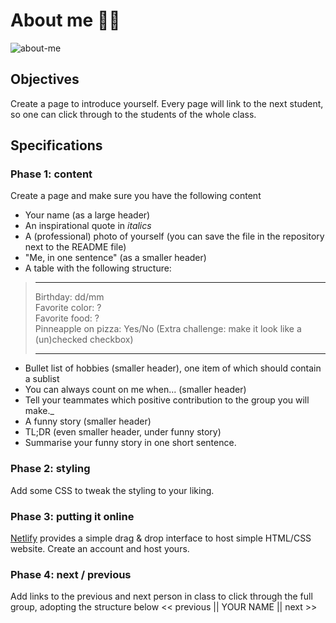 # About me 🤸🏼

![about-me](https://user-images.githubusercontent.com/84382812/136955908-5ec48fb1-a8be-4160-9e93-70ee9731f6e8.PNG)

## Objectives
Create a page to introduce yourself. Every page will link to the next student, so one can click through to the students of the whole class.

## Specifications
### Phase 1: content

Create a page and make sure you have the following content
- Your name (as a large header)
- An inspirational quote in _italics_
- A (professional) photo of yourself (you can save the file in the repository next to the README file)
- "Me, in one sentence" (as a smaller header)
- A table with the following structure:

> ---
>
> Birthday: dd/mm  
> Favorite color: ?  
> Favorite food: ?  
> Pinneapple on pizza: Yes/No (Extra challenge: make it look like a (un)checked checkbox)
>
> ---
- Bullet list of hobbies (smaller header), one item of which should contain a sublist
- You can always count on me when... (smaller header)
- Tell your teammates which positive contribution to the group you will make._ 
- A funny story (smaller header)
- TL;DR (even smaller header, under funny story)
- Summarise your funny story in one short sentence.

### Phase 2: styling
Add some CSS to tweak the styling to your liking.

### Phase 3: putting it online
[Netlify](https://www.netlify.com/) provides a simple drag & drop interface to host simple HTML/CSS website.
Create an account and host yours.

### Phase 4: next / previous
Add links to the previous and next person in class to click through the full group, adopting the structure below
<< previous || YOUR NAME || next >>

